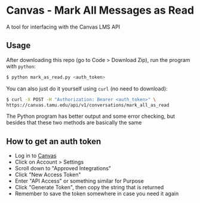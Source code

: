 # Canvas - Mark All Messages as Read

A tool for interfacing with the Canvas LMS API

## Usage

After downloading this repo (go to Code > Download Zip), run the program with `python`:

```sh
$ python mark_as_read.py <auth_token>
```

You can also just do it yourself using `curl` (no need to download):

```sh
$ curl -X POST -H "Authorization: Bearer <auth_token>" \
https://canvas.tamu.edu/api/v1/conversations/mark_all_as_read
```

The Python program has better output and some error checking, but besides that these two methods are basically the same

## How to get an auth token

- Log in to [Canvas](https://canvas.tamu.edu)
- Click on Account > Settings
- Scroll down to "Approved Integrations"
- Click "New Access Token"
- Enter "API Access" or something similar for Purpose
- Click "Generate Token", then copy the string that is returned
- Remember to save the token somewhere in case you need it again